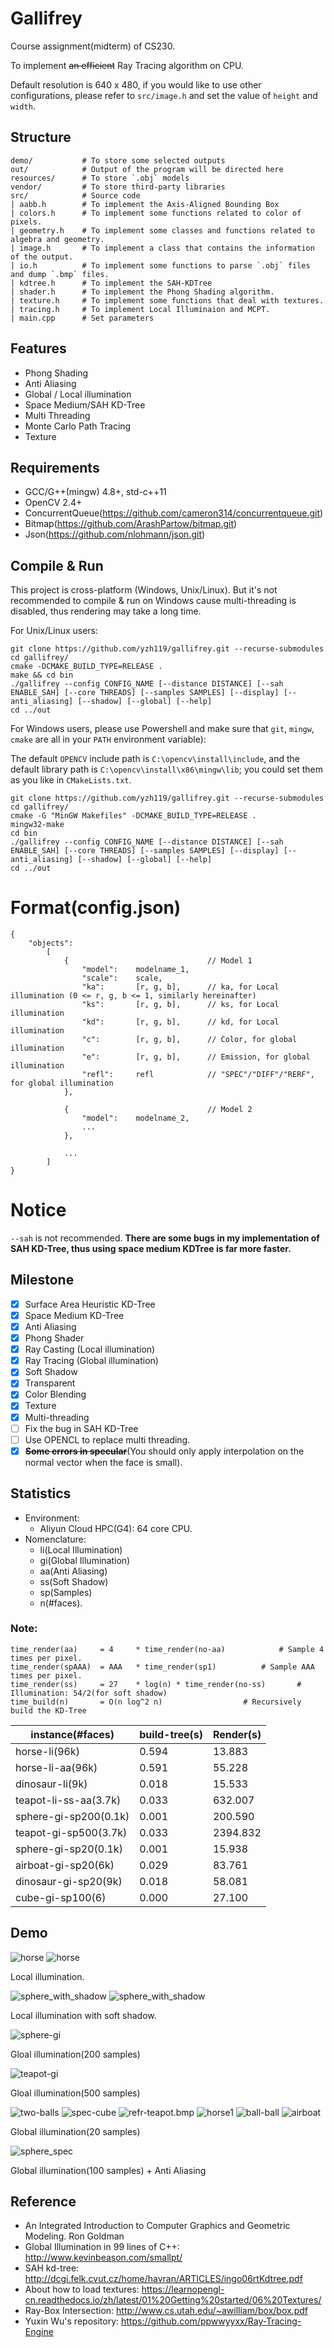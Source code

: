 # Gallifrey
Course assignment(midterm) of CS230.

To implement <del>an efficient</del> Ray Tracing algorithm on CPU.

Default resolution is 640 x 480, if you would like to use other configurations, please refer to `src/image.h` and set the value of `height` and `width`.

## Structure

    demo/           # To store some selected outputs
    out/            # Output of the program will be directed here
    resources/      # To store `.obj` models
    vendor/         # To store third-party libraries
    src/            # Source code
    | aabb.h        # To implement the Axis-Aligned Bounding Box
    | colors.h      # To implement some functions related to color of pixels.
    | geometry.h    # To implement some classes and functions related to algebra and geometry.
    | image.h       # To implement a class that contains the information of the output.
    | io.h          # To implement some functions to parse `.obj` files and dump `.bmp` files.
    | kdtree.h      # To implement the SAH-KDTree
    | shader.h      # To implement the Phong Shading algorithm.
    | texture.h     # To implement some functions that deal with textures.
    | tracing.h     # To implement Local Illuminaion and MCPT.
    | main.cpp      # Set parameters

## Features

- Phong Shading
- Anti Aliasing
- Global / Local illumination
- Space Medium/SAH KD-Tree
- Multi Threading
- Monte Carlo Path Tracing
- Texture

## Requirements

- GCC/G++(mingw) 4.8+, std-c++11
- OpenCV 2.4+
- ConcurrentQueue(https://github.com/cameron314/concurrentqueue.git)
- Bitmap(https://github.com/ArashPartow/bitmap.git)
- Json(https://github.com/nlohmann/json.git)

## Compile & Run
This project is cross-platform (Windows, Unix/Linux). But it's not recommended to compile & run on Windows cause multi-threading is disabled, thus rendering may take a long time.

For Unix/Linux users:

    git clone https://github.com/yzh119/gallifrey.git --recurse-submodules
    cd gallifrey/
    cmake -DCMAKE_BUILD_TYPE=RELEASE .
    make && cd bin
    ./gallifrey --config CONFIG_NAME [--distance DISTANCE] [--sah ENABLE_SAH] [--core THREADS] [--samples SAMPLES] [--display] [--anti_aliasing] [--shadow] [--global] [--help]
    cd ../out

For Windows users, please use Powershell and make sure that `git`, `mingw`, `cmake` are all in your `PATH` environment variable):

The default `OPENCV` include path is `C:\opencv\install\include`, and the default library path is `C:\opencv\install\x86\mingw\lib`; you could set them as you like in `CMakeLists.txt`.

    git clone https://github.com/yzh119/gallifrey.git --recurse-submodules
    cd gallifrey/
    cmake -G "MinGW Makefiles" -DCMAKE_BUILD_TYPE=RELEASE .
    mingw32-make
    cd bin
    ./gallifrey --config CONFIG_NAME [--distance DISTANCE] [--sah ENABLE_SAH] [--core THREADS] [--samples SAMPLES] [--display] [--anti_aliasing] [--shadow] [--global] [--help]
    cd ../out

# Format(config.json)

    {
        "objects":
            [
                {                               // Model 1
                    "model":    modelname_1,
                    "scale":    scale,
                    "ka":       [r, g, b],      // ka, for Local illumination (0 <= r, g, b <= 1, similarly hereinafter)
                    "ks":       [r, g, b],      // ks, for Local illumination
                    "kd":       [r, g, b],      // kd, for Local illumination
                    "c":        [r, g, b],      // Color, for global illumination
                    "e":        [r, g, b],      // Emission, for global illumination
                    "refl":     refl            // "SPEC"/"DIFF"/"RERF", for global illumination
                },

                {                               // Model 2
                    "model":    modelname_2,
                    ...
                },

                ...
            ]
    }


# Notice

`--sah` is not recommended. **There are some bugs in my implementation of SAH KD-Tree, thus using space medium KDTree is far more faster.**

## Milestone
- [x] Surface Area Heuristic KD-Tree
- [x] Space Medium KD-Tree
- [x] Anti Aliasing
- [x] Phong Shader
- [x] Ray Casting (Local illumination)
- [x] Ray Tracing (Global illumination)
- [x] Soft Shadow
- [x] Transparent
- [x] Color Blending
- [x] Texture
- [x] Multi-threading
- [ ] Fix the bug in SAH KD-Tree
- [ ] Use OPENCL to replace multi threading.
- [x] <del>**Some errors in specular**</del>(You should only apply interpolation on the normal vector when the face is small).

## Statistics

- Environment: 
	- Aliyun Cloud HPC(G4): 64 core CPU.
- Nomenclature: 
	- li(Local Illumination)
	- gi(Global Illumination)
	- aa(Anti Aliasing)
	- ss(Soft Shadow)
	- sp(Samples)
	- n(#faces).

### Note: 

	time_render(aa) 	= 4 	* time_render(no-aa)			# Sample 4 times per pixel.
	time_render(spAAA) 	= AAA 	* time_render(sp1)			# Sample AAA times per pixel.
	time_render(ss)		= 27 	* log(n) * time_render(no-ss) 		# Illumination: 54/2(for soft shadow)
	time_build(n)		= O(n log^2 n)					# Recursively build the KD-Tree

instance(#faces)	| build-tree(s)		| Render(s)
--------------------|-------------------|----------------
horse-li(96k)		| 0.594				| 13.883
horse-li-aa(96k)	| 0.591				| 55.228
dinosaur-li(9k)		| 0.018				| 15.533				
teapot-li-ss-aa(3.7k)| 0.033			| 632.007
sphere-gi-sp200(0.1k)| 0.001			| 200.590
teapot-gi-sp500(3.7k)| 0.033			| 2394.832
sphere-gi-sp20(0.1k) | 0.001			| 15.938
airboat-gi-sp20(6k)	 | 0.029			| 83.761
dinosaur-gi-sp20(9k) | 0.018			| 58.081
cube-gi-sp100(6)	 | 0.000			| 27.100

## Demo
![horse](demo/horse.bmp)
![horse](demo/horse-aa.bmp)

Local illumination.

![sphere_with_shadow](demo/softshadow_sphere.bmp)
![sphere_with_shadow](demo/teapot-shadow-aa.bmp)

Local illumination with soft shadow.

![sphere-gi](demo/sphere-gi-sp20.bmp)

Gloal illumination(200 samples)

![teapot-gi](demo/teapot-gi-sp500.bmp)

Gloal illumination(500 samples)

![two-balls](demo/twoballs.bmp)
![spec-cube](demo/spec_cube.bmp)
![refr-teapot.bmp](demo/refr_teapot.bmp)
![horse1](demo/horse1.bmp)
![ball-ball](demo/ball_ball.bmp)
![airboat](demo/airboat.bmp)

Global illumination(20 samples)

![sphere_spec](demo/sphere_spec.bmp)

Global illumination(100 samples) + Anti Aliasing

## Reference
- An Integrated Introduction to Computer Graphics and Geometric Modeling. Ron Goldman
- Global Illumination in 99 lines of C++: http://www.kevinbeason.com/smallpt/
- SAH kd-tree: http://dcgi.felk.cvut.cz/home/havran/ARTICLES/ingo06rtKdtree.pdf
- About how to load textures: https://learnopengl-cn.readthedocs.io/zh/latest/01%20Getting%20started/06%20Textures/
- Ray-Box Intersection: http://www.cs.utah.edu/~awilliam/box/box.pdf
- Yuxin Wu's repository: https://github.com/ppwwyyxx/Ray-Tracing-Engine

